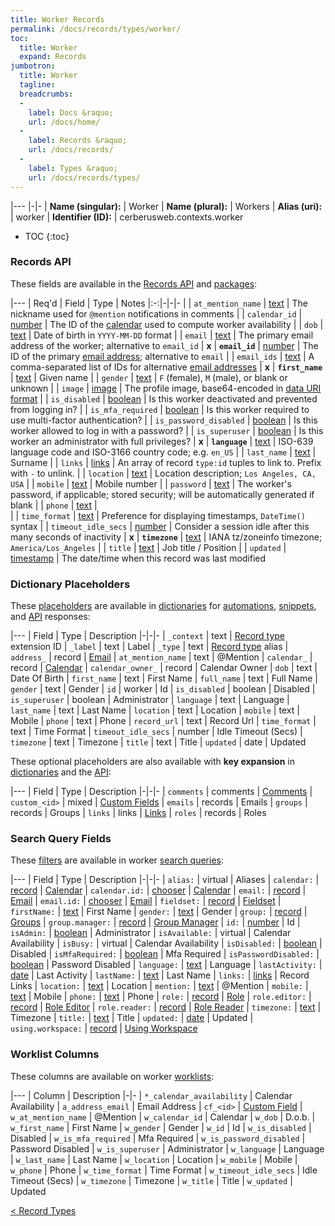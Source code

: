 ```yaml
---
title: Worker Records
permalink: /docs/records/types/worker/
toc:
  title: Worker
  expand: Records
jumbotron:
  title: Worker
  tagline: 
  breadcrumbs:
  -
    label: Docs &raquo;
    url: /docs/home/
  -
    label: Records &raquo;
    url: /docs/records/
  -
    label: Types &raquo;
    url: /docs/records/types/
---
```


|---
|-|-
| **Name (singular):** | Worker
| **Name (plural):** | Workers
| **Alias (uri):** | worker
| **Identifier (ID):** | cerberusweb.contexts.worker

* TOC
{:toc}

### Records API

These fields are available in the [Records API](/docs/api/endpoints/records/) and [packages](/docs/packages/):

|---
| Req'd | Field | Type | Notes
|:-:|-|-|-
|   | `at_mention_name` | [text](/docs/records/fields/types/text/) | The nickname used for `@mention` notifications in comments 
|   | `calendar_id` | [number](/docs/records/fields/types/number/) | The ID of the [calendar](/docs/records/types/calendar/) used to compute worker availability 
|   | `dob` | [text](/docs/records/fields/types/text/) | Date of birth in `YYYY-MM-DD` format 
|   | `email` | [text](/docs/records/fields/types/text/) | The primary email address of the worker; alternative to `email_id` 
| **x** | **`email_id`** | [number](/docs/records/fields/types/number/) | The ID of the primary [email address](/docs/records/types/address/); alternative to `email` 
|   | `email_ids` | [text](/docs/records/fields/types/text/) | A comma-separated list of IDs for alternative [email addresses](/docs/records/types/address/) 
| **x** | **`first_name`** | [text](/docs/records/fields/types/text/) | Given name 
|   | `gender` | [text](/docs/records/fields/types/text/) | `F` (female), `M` (male), or blank or unknown 
|   | `image` | [image](/docs/records/fields/types/image/) | The profile image, base64-encoded in [data URI format](https://en.wikipedia.org/wiki/Data_URI_scheme) 
|   | `is_disabled` | [boolean](/docs/records/fields/types/boolean/) | Is this worker deactivated and prevented from logging in? 
|   | `is_mfa_required` | [boolean](/docs/records/fields/types/boolean/) | Is this worker required to use multi-factor authentication? 
|   | `is_password_disabled` | [boolean](/docs/records/fields/types/boolean/) | Is this worker allowed to log in with a password? 
|   | `is_superuser` | [boolean](/docs/records/fields/types/boolean/) | Is this worker an administrator with full privileges? 
| **x** | **`language`** | [text](/docs/records/fields/types/text/) | ISO-639 language code and ISO-3166 country code; e.g. `en_US` 
|   | `last_name` | [text](/docs/records/fields/types/text/) | Surname 
|   | `links` | [links](/docs/records/fields/types/links/) | An array of record `type:id` tuples to link to. Prefix with `-` to unlink. 
|   | `location` | [text](/docs/records/fields/types/text/) | Location description; `Los Angeles, CA, USA` 
|   | `mobile` | [text](/docs/records/fields/types/text/) | Mobile number 
|   | `password` | [text](/docs/records/fields/types/text/) | The worker's password, if applicable; stored security; will be automatically generated if blank 
|   | `phone` | [text](/docs/records/fields/types/text/) |  
|   | `time_format` | [text](/docs/records/fields/types/text/) | Preference for displaying timestamps, `DateTime()` syntax 
|   | `timeout_idle_secs` | [number](/docs/records/fields/types/number/) | Consider a session idle after this many seconds of inactivity 
| **x** | **`timezone`** | [text](/docs/records/fields/types/text/) | IANA tz/zoneinfo timezone; `America/Los_Angeles` 
|   | `title` | [text](/docs/records/fields/types/text/) | Job title / Position 
|   | `updated` | [timestamp](/docs/records/fields/types/timestamp/) | The date/time when this record was last modified 

### Dictionary Placeholders

These [placeholders](/docs/scripting/variables/#placeholders) are available in [dictionaries](/docs/guide/developers/dictionaries/) for [automations](/docs/automations/), [snippets](/docs/snippets/), and [API](/docs/api/) responses:

|---
| Field | Type | Description
|-|-|-
| `_context` | text | [Record type](/docs/records/types/) extension ID
| `_label` | text | Label
| `_type` | text | [Record type](/docs/records/types/) alias
| `address_` | record | [Email](/docs/records/types/address/)
| `at_mention_name` | text | @Mention
| `calendar_` | record | [Calendar](/docs/records/types/calendar/)
| `calendar_owner_` | record | Calendar Owner
| `dob` | text | Date Of Birth
| `first_name` | text | First Name
| `full_name` | text | Full Name
| `gender` | text | Gender
| `id` | worker | Id
| `is_disabled` | boolean | Disabled
| `is_superuser` | boolean | Administrator
| `language` | text | Language
| `last_name` | text | Last Name
| `location` | text | Location
| `mobile` | text | Mobile
| `phone` | text | Phone
| `record_url` | text | Record Url
| `time_format` | text | Time Format
| `timeout_idle_secs` | number | Idle Timeout (Secs)
| `timezone` | text | Timezone
| `title` | text | Title
| `updated` | date | Updated

These optional placeholders are also available with **key expansion** in [dictionaries](/docs/guide/developers/dictionaries/#key-expansion) and the [API](/docs/api/responses/#expanding-keys-in-api-requests):

|---
| Field | Type | Description
|-|-|-
| `comments` | comments | [Comments](/docs/guide/developers/dictionaries/#key-expansion)
| `custom_<id>` | mixed | [Custom Fields](/docs/guide/developers/dictionaries/#key-expansion)
| `emails` | records | Emails
| `groups` | records | Groups
| `links` | links | [Links](/docs/guide/developers/dictionaries/#key-expansion)
| `roles` | records | Roles
	
### Search Query Fields

These [filters](/docs/search/#filters) are available in worker [search queries](/docs/search/):

|---
| Field | Type | Description
|-|-|-
| `alias:` | virtual | Aliases
| `calendar:` | [record](/docs/search/#deep-search) | [Calendar](/docs/records/types/calendar/)
| `calendar.id:` | [chooser](/docs/search/#choosers) | [Calendar](/docs/records/types/calendar/)
| `email:` | [record](/docs/search/#deep-search) | [Email](/docs/records/types/address/)
| `email.id:` | [chooser](/docs/search/#choosers) | [Email](/docs/records/types/address/)
| `fieldset:` | [record](/docs/search/#deep-search) | [Fieldset](/docs/records/types/custom_fieldset/)
| `firstName:` | [text](/docs/search/#text) | First Name
| `gender:` | [text](/docs/search/#text) | Gender
| `group:` | [record](/docs/search/#deep-search) | [Groups](/docs/records/types/group/)
| `group.manager:` | [record](/docs/search/#deep-search) | [Group Manager](/docs/records/types/group/)
| `id:` | [number](/docs/search/#numbers) | Id
| `isAdmin:` | [boolean](/docs/search/#booleans) | Administrator
| `isAvailable:` | virtual | Calendar Availability
| `isBusy:` | virtual | Calendar Availability
| `isDisabled:` | [boolean](/docs/search/#booleans) | Disabled
| `isMfaRequired:` | [boolean](/docs/search/#booleans) | Mfa Required
| `isPasswordDisabled:` | [boolean](/docs/search/#booleans) | Password Disabled
| `language:` | [text](/docs/search/#text) | Language
| `lastActivity:` | [date](/docs/search/#dates) | Last Activity
| `lastName:` | [text](/docs/search/#text) | Last Name
| `links:` | [links](/docs/search/#links) | Record Links
| `location:` | [text](/docs/search/#text) | Location
| `mention:` | [text](/docs/search/#text) | @Mention
| `mobile:` | [text](/docs/search/#text) | Mobile
| `phone:` | [text](/docs/search/#text) | Phone
| `role:` | [record](/docs/search/#deep-search) | [Role](/docs/records/types/role/)
| `role.editor:` | [record](/docs/search/#deep-search) | [Role Editor](/docs/records/types/role/)
| `role.reader:` | [record](/docs/search/#deep-search) | [Role Reader](/docs/records/types/role/)
| `timezone:` | [text](/docs/search/#text) | Timezone
| `title:` | [text](/docs/search/#text) | Title
| `updated:` | [date](/docs/search/#dates) | Updated
| `using.workspace:` | [record](/docs/search/#deep-search) | [Using Workspace](/docs/records/types/workspace_page/)
	
### Worklist Columns

These columns are available on worker [worklists](/docs/worklists/):

|---
| Column | Description
|-|-
| `*_calendar_availability` | Calendar Availability
| `a_address_email` | Email Address
| `cf_<id>` | [Custom Field](/docs/records/types/custom_field/)
| `w_at_mention_name` | @Mention
| `w_calendar_id` | Calendar
| `w_dob` | D.o.b.
| `w_first_name` | First Name
| `w_gender` | Gender
| `w_id` | Id
| `w_is_disabled` | Disabled
| `w_is_mfa_required` | Mfa Required
| `w_is_password_disabled` | Password Disabled
| `w_is_superuser` | Administrator
| `w_language` | Language
| `w_last_name` | Last Name
| `w_location` | Location
| `w_mobile` | Mobile
| `w_phone` | Phone
| `w_time_format` | Time Format
| `w_timeout_idle_secs` | Idle Timeout (Secs)
| `w_timezone` | Timezone
| `w_title` | Title
| `w_updated` | Updated

<div class="section-nav">
	<div class="left">
		<a href="/docs/records/types/" class="prev">&lt; Record Types</a>
	</div>
	<div class="right align-right">
	</div>
</div>
<div class="clear"></div>